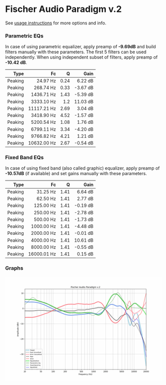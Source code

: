 # Fischer Audio Paradigm v.2
See [usage instructions](https://github.com/jaakkopasanen/AutoEq#usage) for more options and info.

### Parametric EQs
In case of using parametric equalizer, apply preamp of **-9.69dB** and build filters manually
with these parameters. The first 5 filters can be used independently.
When using independent subset of filters, apply preamp of **-10.42 dB**.

| Type    | Fc          |    Q | Gain     |
|--------:|------------:|-----:|---------:|
| Peaking | 24.97 Hz    | 0.24 | 6.22 dB  |
| Peaking | 268.74 Hz   | 0.33 | -3.67 dB |
| Peaking | 1436.71 Hz  | 1.43 | -5.39 dB |
| Peaking | 3333.10 Hz  | 1.2  | 11.03 dB |
| Peaking | 11117.21 Hz | 2.69 | 3.04 dB  |
| Peaking | 3418.90 Hz  | 4.52 | -1.57 dB |
| Peaking | 5200.54 Hz  | 1.08 | 1.76 dB  |
| Peaking | 6799.11 Hz  | 3.34 | -4.20 dB |
| Peaking | 9766.82 Hz  | 4.21 | 1.21 dB  |
| Peaking | 10632.00 Hz | 2.67 | -0.54 dB |

### Fixed Band EQs
In case of using fixed band (also called graphic) equalizer, apply preamp of **-10.57dB**
(if available) and set gains manually with these parameters.

| Type    | Fc          |    Q | Gain     |
|--------:|------------:|-----:|---------:|
| Peaking | 31.25 Hz    | 1.41 | 6.64 dB  |
| Peaking | 62.50 Hz    | 1.41 | 2.77 dB  |
| Peaking | 125.00 Hz   | 1.41 | -0.19 dB |
| Peaking | 250.00 Hz   | 1.41 | -2.78 dB |
| Peaking | 500.00 Hz   | 1.41 | -1.73 dB |
| Peaking | 1000.00 Hz  | 1.41 | -4.48 dB |
| Peaking | 2000.00 Hz  | 1.41 | -0.01 dB |
| Peaking | 4000.00 Hz  | 1.41 | 10.61 dB |
| Peaking | 8000.00 Hz  | 1.41 | -0.55 dB |
| Peaking | 16000.01 Hz | 1.41 | 0.15 dB  |

### Graphs
![](./Fischer%20Audio%20Paradigm%20v.2.png)